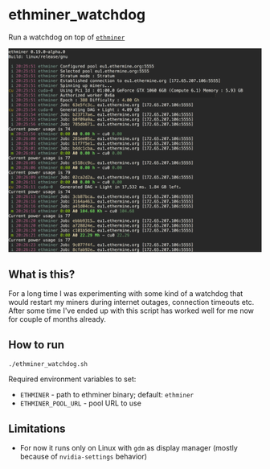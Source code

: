 # ethminer_watchdog

Run a watchdog on top of [`ethminer`](https://github.com/ethereum-mining/ethminer/)

![Screenshot](/docs/screenshot.png)

## What is this?

For a long time I was experimenting with some kind of a watchdog that would
restart my miners during internet outages, connection timeouts etc.
After some time I've ended up with this script has worked well for me now for
couple of months already.

## How to run

```
./ethminer_watchdog.sh
```

Required environment variables to set:

- `ETHMINER` - path to ethminer binary; default: `ethminer`
- `ETHMINER_POOL_URL` - pool URL to use

## Limitations

- For now it runs only on Linux with `gdm` as display manager
  (mostly because of `nvidia-settings` behavior)
